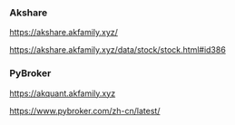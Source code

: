 ### Akshare

https://akshare.akfamily.xyz/

https://akshare.akfamily.xyz/data/stock/stock.html#id386


### PyBroker

https://akquant.akfamily.xyz

https://www.pybroker.com/zh-cn/latest/